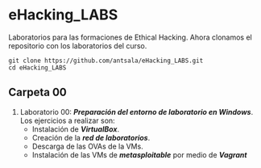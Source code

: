 # eHacking_LABS

Laboratorios para las formaciones de Ethical Hacking. Ahora clonamos el repositorio con los laboratorios del curso.

```
git clone https://github.com/antsala/eHacking_LABS.git
cd eHacking_LABS
```


## Carpeta 00

1. Laboratorio 00: ***Preparación del entorno de laboratorio en Windows***. Los ejercicios a realizar son:
   - Instalación de ***VirtualBox***.
   - Creación de la ***red de laboratorios***.
   - Descarga de las OVAs de la VMs.
   - Instalación de las VMs de ***metasploitable*** por medio de ***Vagrant***
   

